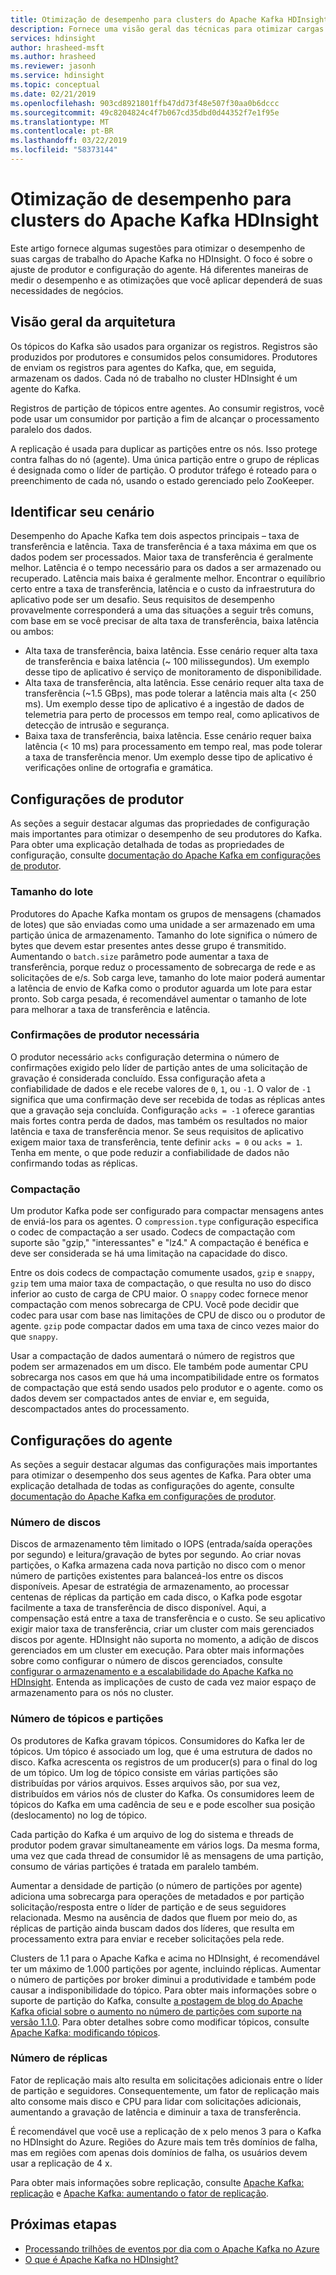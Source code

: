 ```yaml
---
title: Otimização de desempenho para clusters do Apache Kafka HDInsight
description: Fornece uma visão geral das técnicas para otimizar cargas de trabalho do Apache Kafka no HDInsight do Azure.
services: hdinsight
author: hrasheed-msft
ms.author: hrasheed
ms.reviewer: jasonh
ms.service: hdinsight
ms.topic: conceptual
ms.date: 02/21/2019
ms.openlocfilehash: 903cd8921801ffb47dd73f48e507f30aa0b6dccc
ms.sourcegitcommit: 49c8204824c4f7b067cd35dbd0d44352f7e1f95e
ms.translationtype: MT
ms.contentlocale: pt-BR
ms.lasthandoff: 03/22/2019
ms.locfileid: "58373144"
---
```

# <a name="performance-optimization-for-apache-kafka-hdinsight-clusters"></a>Otimização de desempenho para clusters do Apache Kafka HDInsight

Este artigo fornece algumas sugestões para otimizar o desempenho de suas cargas de trabalho do Apache Kafka no HDInsight. O foco é sobre o ajuste de produtor e configuração do agente. Há diferentes maneiras de medir o desempenho e as otimizações que você aplicar dependerá de suas necessidades de negócios.

## <a name="architecture-overview"></a>Visão geral da arquitetura

Os tópicos do Kafka são usados para organizar os registros. Registros são produzidos por produtores e consumidos pelos consumidores. Produtores de enviam os registros para agentes do Kafka, que, em seguida, armazenam os dados. Cada nó de trabalho no cluster HDInsight é um agente do Kafka.

Registros de partição de tópicos entre agentes. Ao consumir registros, você pode usar um consumidor por partição a fim de alcançar o processamento paralelo dos dados.

A replicação é usada para duplicar as partições entre os nós. Isso protege contra falhas do nó (agente). Uma única partição entre o grupo de réplicas é designada como o líder de partição. O produtor tráfego é roteado para o preenchimento de cada nó, usando o estado gerenciado pelo ZooKeeper.

## <a name="identify-your-scenario"></a>Identificar seu cenário

Desempenho do Apache Kafka tem dois aspectos principais – taxa de transferência e latência. Taxa de transferência é a taxa máxima em que os dados podem ser processados. Maior taxa de transferência é geralmente melhor. Latência é o tempo necessário para os dados a ser armazenado ou recuperado. Latência mais baixa é geralmente melhor. Encontrar o equilíbrio certo entre a taxa de transferência, latência e o custo da infraestrutura do aplicativo pode ser um desafio. Seus requisitos de desempenho provavelmente corresponderá a uma das situações a seguir três comuns, com base em se você precisar de alta taxa de transferência, baixa latência ou ambos:

* Alta taxa de transferência, baixa latência. Esse cenário requer alta taxa de transferência e baixa latência (~ 100 milissegundos). Um exemplo desse tipo de aplicativo é serviço de monitoramento de disponibilidade.
* Alta taxa de transferência, alta latência. Esse cenário requer alta taxa de transferência (~1.5 GBps), mas pode tolerar a latência mais alta (< 250 ms). Um exemplo desse tipo de aplicativo é a ingestão de dados de telemetria para perto de processos em tempo real, como aplicativos de detecção de intrusão e segurança.
* Baixa taxa de transferência, baixa latência. Esse cenário requer baixa latência (< 10 ms) para processamento em tempo real, mas pode tolerar a taxa de transferência menor. Um exemplo desse tipo de aplicativo é verificações online de ortografia e gramática.

## <a name="producer-configurations"></a>Configurações de produtor

As seções a seguir destacar algumas das propriedades de configuração mais importantes para otimizar o desempenho de seu produtores do Kafka. Para obter uma explicação detalhada de todas as propriedades de configuração, consulte [documentação do Apache Kafka em configurações de produtor](https://kafka.apache.org/documentation/#producerconfigs).

### <a name="batch-size"></a>Tamanho do lote

Produtores do Apache Kafka montam os grupos de mensagens (chamados de lotes) que são enviadas como uma unidade a ser armazenado em uma partição única de armazenamento. Tamanho do lote significa o número de bytes que devem estar presentes antes desse grupo é transmitido. Aumentando o `batch.size` parâmetro pode aumentar a taxa de transferência, porque reduz o processamento de sobrecarga de rede e as solicitações de e/s. Sob carga leve, tamanho do lote maior poderá aumentar a latência de envio de Kafka como o produtor aguarda um lote para estar pronto. Sob carga pesada, é recomendável aumentar o tamanho de lote para melhorar a taxa de transferência e latência.

### <a name="producer-required-acknowledgements"></a>Confirmações de produtor necessária

O produtor necessário `acks` configuração determina o número de confirmações exigido pelo líder de partição antes de uma solicitação de gravação é considerada concluído. Essa configuração afeta a confiabilidade de dados e ele recebe valores de `0`, `1`, ou `-1`. O valor de `-1` significa que uma confirmação deve ser recebida de todas as réplicas antes que a gravação seja concluída. Configuração `acks = -1` oferece garantias mais fortes contra perda de dados, mas também os resultados no maior latência e taxa de transferência menor. Se seus requisitos de aplicativo exigem maior taxa de transferência, tente definir `acks = 0` ou `acks = 1`. Tenha em mente, o que pode reduzir a confiabilidade de dados não confirmando todas as réplicas.

### <a name="compression"></a>Compactação

Um produtor Kafka pode ser configurado para compactar mensagens antes de enviá-los para os agentes. O `compression.type` configuração especifica o codec de compactação a ser usado. Codecs de compactação com suporte são "gzip," "interessantes" e "lz4." A compactação é benéfica e deve ser considerada se há uma limitação na capacidade do disco.

Entre os dois codecs de compactação comumente usados, `gzip` e `snappy`, `gzip` tem uma maior taxa de compactação, o que resulta no uso do disco inferior ao custo de carga de CPU maior. O `snappy` codec fornece menor compactação com menos sobrecarga de CPU. Você pode decidir que codec para usar com base nas limitações de CPU de disco ou o produtor de agente. `gzip` pode compactar dados em uma taxa de cinco vezes maior do que `snappy`.

Usar a compactação de dados aumentará o número de registros que podem ser armazenados em um disco. Ele também pode aumentar CPU sobrecarga nos casos em que há uma incompatibilidade entre os formatos de compactação que está sendo usados pelo produtor e o agente. como os dados devem ser compactados antes de enviar e, em seguida, descompactados antes do processamento.

## <a name="broker-settings"></a>Configurações do agente

As seções a seguir destacar algumas das configurações mais importantes para otimizar o desempenho dos seus agentes de Kafka. Para obter uma explicação detalhada de todas as configurações do agente, consulte [documentação do Apache Kafka em configurações de produtor](https://kafka.apache.org/documentation/#producerconfigs).


### <a name="number-of-disks"></a>Número de discos

Discos de armazenamento têm limitado o IOPS (entrada/saída operações por segundo) e leitura/gravação de bytes por segundo. Ao criar novas partições, o Kafka armazena cada nova partição no disco com o menor número de partições existentes para balanceá-los entre os discos disponíveis. Apesar de estratégia de armazenamento, ao processar centenas de réplicas da partição em cada disco, o Kafka pode esgotar facilmente a taxa de transferência de disco disponível. Aqui, a compensação está entre a taxa de transferência e o custo. Se seu aplicativo exigir maior taxa de transferência, criar um cluster com mais gerenciados discos por agente. HDInsight não suporta no momento, a adição de discos gerenciados em um cluster em execução. Para obter mais informações sobre como configurar o número de discos gerenciados, consulte [configurar o armazenamento e a escalabilidade do Apache Kafka no HDInsight](apache-kafka-scalability.md). Entenda as implicações de custo de cada vez maior espaço de armazenamento para os nós no cluster.

### <a name="number-of-topics-and-partitions"></a>Número de tópicos e partições

Os produtores de Kafka gravam tópicos. Consumidores do Kafka ler de tópicos. Um tópico é associado um log, que é uma estrutura de dados no disco. Kafka acrescenta os registros de um producer(s) para o final do log de um tópico. Um log de tópico consiste em várias partições são distribuídas por vários arquivos. Esses arquivos são, por sua vez, distribuídos em vários nós de cluster do Kafka. Os consumidores leem de tópicos do Kafka em uma cadência de seu e e pode escolher sua posição (deslocamento) no log de tópico.

Cada partição do Kafka é um arquivo de log do sistema e threads de produtor podem gravar simultaneamente em vários logs. Da mesma forma, uma vez que cada thread de consumidor lê as mensagens de uma partição, consumo de várias partições é tratada em paralelo também.

Aumentar a densidade de partição (o número de partições por agente) adiciona uma sobrecarga para operações de metadados e por partição solicitação/resposta entre o líder de partição e de seus seguidores relacionada. Mesmo na ausência de dados que fluem por meio do, as réplicas de partição ainda buscam dados dos líderes, que resulta em processamento extra para enviar e receber solicitações pela rede.

Clusters de 1.1 para o Apache Kafka e acima no HDInsight, é recomendável ter um máximo de 1.000 partições por agente, incluindo réplicas. Aumentar o número de partições por broker diminui a produtividade e também pode causar a indisponibilidade do tópico. Para obter mais informações sobre o suporte de partição do Kafka, consulte [a postagem de blog do Apache Kafka oficial sobre o aumento no número de partições com suporte na versão 1.1.0](https://blogs.apache.org/kafka/entry/apache-kafka-supports-more-partitions). Para obter detalhes sobre como modificar tópicos, consulte [Apache Kafka: modificando tópicos](https://kafka.apache.org/documentation/#basic_ops_modify_topic).

### <a name="number-of-replicas"></a>Número de réplicas

Fator de replicação mais alto resulta em solicitações adicionais entre o líder de partição e seguidores. Consequentemente, um fator de replicação mais alto consome mais disco e CPU para lidar com solicitações adicionais, aumentando a gravação de latência e diminuir a taxa de transferência.

É recomendável que você use a replicação de x pelo menos 3 para o Kafka no HDInsight do Azure. Regiões do Azure mais tem três domínios de falha, mas em regiões com apenas dois domínios de falha, os usuários devem usar a replicação de 4 x.

Para obter mais informações sobre replicação, consulte [Apache Kafka: replicação](https://kafka.apache.org/documentation/#replication) e [Apache Kafka: aumentando o fator de replicação](https://kafka.apache.org/documentation/#basic_ops_increase_replication_factor).

## <a name="next-steps"></a>Próximas etapas

* [Processando trilhões de eventos por dia com o Apache Kafka no Azure](https://azure.microsoft.com/blog/processing-trillions-of-events-per-day-with-apache-kafka-on-azure/)
* [O que é Apache Kafka no HDInsight?](apache-kafka-introduction.md)
